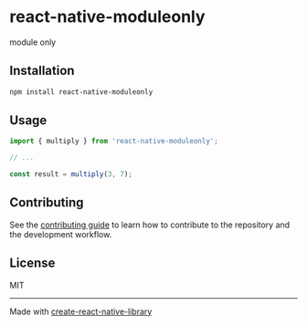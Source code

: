 # react-native-moduleonly

module only

## Installation

```sh
npm install react-native-moduleonly
```

## Usage


```js
import { multiply } from 'react-native-moduleonly';

// ...

const result = multiply(3, 7);
```


## Contributing

See the [contributing guide](CONTRIBUTING.md) to learn how to contribute to the repository and the development workflow.

## License

MIT

---

Made with [create-react-native-library](https://github.com/callstack/react-native-builder-bob)
